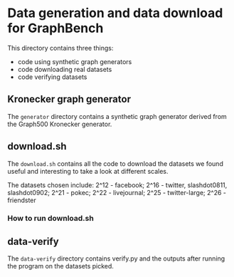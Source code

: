 # Data generation and data download for GraphBench

This directory contains three things:
* code using synthetic graph generators
* code downloading real datasets
* code verifying datasets


## Kronecker graph generator
The ```generator``` directory contains a synthetic graph generator derived from the Graph500 Kronecker generator.

## download.sh
The ```download.sh``` contains all the code to download the datasets we found useful and interesting to take a look at different scales. 

The datasets chosen include:
2^12 - facebook; 
2^16 - twitter, slashdot0811, slashdot0902;
2^21 - pokec;
2^22 - livejournal;
2^25 - twitter-large;
2^26 - friendster

### How to run download.sh

## data-verify
The ```data-verify``` directory contains verify.py and the outputs after running the program on the datasets picked.
